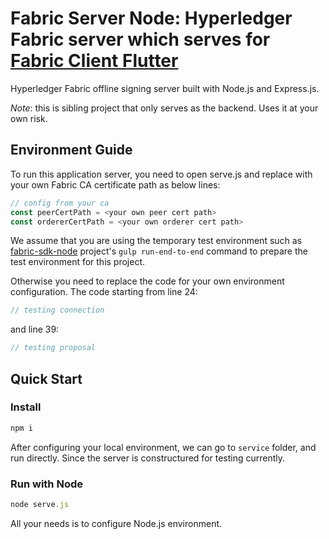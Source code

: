 # Fabric Server Node: Hyperledger Fabric server which serves for [Fabric Client Flutter](https://github.com/5sWind/fabric-client-flutter)

Hyperledger Fabric offline signing server built with Node.js and Express.js.

*Note*: this is sibling project that only serves as the backend. Uses it at your own risk.

## Environment Guide

To run this application server, you need to open serve.js and replace with your own Fabric CA certificate path as below lines:

```javascript
// config from your ca
const peerCertPath = <your own peer cert path>
const ordererCertPath = <your own orderer cert path>
```

We assume that you are using the temporary test environment such as [fabric-sdk-node](https://github.com/hyperledger/fabric-sdk-node) project's `gulp run-end-to-end` command to prepare the test environment for this project.

Otherwise you need to replace the code for your own environment configuration. The code starting from line 24:

```javascript
// testing connection
```

and line 39:

```javascript
// testing proposal
```

## Quick Start

### Install

```javascript
npm i
```

After configuring your local environment, we can go to `service` folder, and run directly. Since the server is constructured for testing currently.

### Run with Node

```javascript
node serve.js
```

All your needs is to configure Node.js environment.
